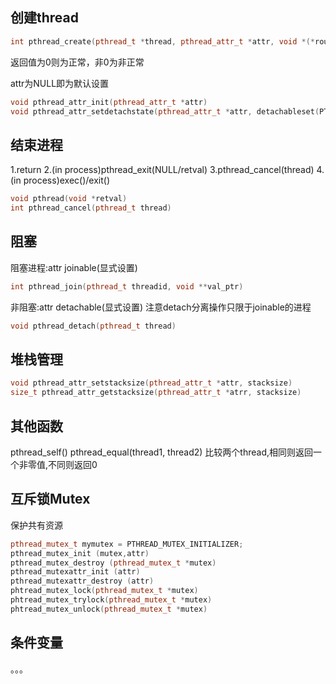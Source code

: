 ## 创建thread
``` cpp
int pthread_create(pthread_t *thread, pthread_attr_t *attr, void *(*routine)(void *),void *args)
```

返回值为0则为正常，非0为非正常

attr为NULL即为默认设置
```cpp
void pthread_attr_init(pthread_attr_t *attr)
void pthread_attr_setdetachstate(pthread_attr_t *attr, detachableset(PTHREAD_JOINABLE/...))
```

## 结束进程

1.return
2.(in process)pthread_exit(NULL/retval)
3.pthread_cancel(thread)
4.(in process)exec()/exit()
```cpp
void pthread(void *retval)
int pthread_cancel(pthread_t thread)
```

## 阻塞

阻塞进程:attr joinable(显式设置)
```cpp
int pthread_join(pthread_t threadid, void **val_ptr)
```

非阻塞:attr detachable(显式设置)
注意detach分离操作只限于joinable的进程
```cpp
void pthread_detach(pthread_t thread)
```

## 堆栈管理
```cpp
void pthread_attr_setstacksize(pthread_attr_t *attr, stacksize)
size_t pthread_attr_getstacksize(pthread_attr_t *atrr, stacksize)
```

## 其他函数
pthread_self()
pthread_equal(thread1, thread2)
比较两个thread,相同则返回一个非零值,不同则返回0

## 互斥锁Mutex
保护共有资源
```cpp
pthread_mutex_t mymutex = PTHREAD_MUTEX_INITIALIZER;
pthread_mutex_init (mutex,attr)
pthread_mutex_destroy (pthread_mutex_t *mutex)
pthread_mutexattr_init (attr)
pthread_mutexattr_destroy (attr)
phtread_mutex_lock(pthread_mutex_t *mutex)
phtread_mutex_trylock(pthread_mutex_t *mutex)
phtread_mutex_unlock(pthread_mutex_t *mutex)
```

## 条件变量
。。。

